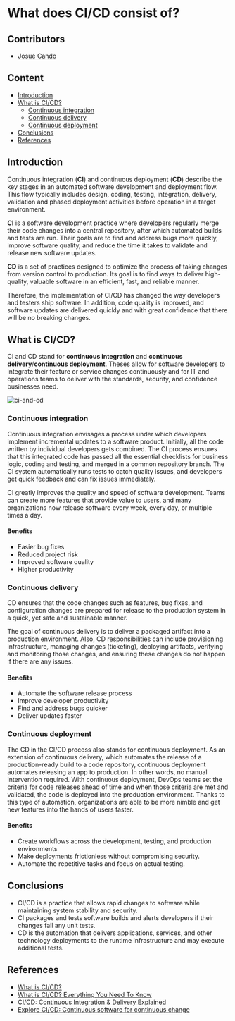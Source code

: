 # What does CI/CD consist of?

## Contributors

- [Josué Cando](https://github.com/JosueOb)

## Content

- [Introduction](#introduction)
- [What is CI/CD?](#what-is-cicd)
    - [Continuous integration](#continuous-integration)
    - [Continuous delivery](#continuous-delivery)
    - [Continuous deployment](#continuous-deployment)
- [Conclusions](#conclusions)
- [References](#references)

## Introduction

Continuous integration (**CI**) and continuous deployment (**CD**) describe the key stages in an automated software
development and deployment flow. This flow typically includes design, coding, testing, integration, delivery, validation
and phased deployment activities before operation in a target environment.

**CI** is a software development practice where developers regularly merge their code changes into a central repository,
after which automated builds and tests are run. Their goals are to find and address bugs more quickly, improve software
quality, and reduce the time it takes to validate and release new software updates.

**CD** is a set of practices designed to optimize the process of taking changes from version control to
production. Its goal is to find ways to deliver high-quality, valuable software in an efficient, fast, and reliable
manner.

Therefore, the implementation of CI/CD has changed the way developers and testers ship software. In addition, code
quality is improved, and software updates are delivered quickly and with great confidence that there will be no breaking
changes.

## What is CI/CD?

CI and CD stand for **continuous integration** and **continuous delivery**/**continuous deployment**. Theses allow for
software developers to integrate their feature or service changes continuously and for IT and operations teams to
deliver with the standards, security, and confidence businesses need.

![ci-and-cd](https://assets.website-files.com/5feac9d1cc32ae279e536778/602a3b4cf516c0a3ba5ee3b5_continuous%20integration%20delivery%20deployment.jpeg)

### Continuous integration

Continuous integration envisages a process under which developers implement incremental updates to a software product.
Initially, all the code written by individual developers gets combined. The CI process ensures that this integrated code
has passed all the essential checklists for business logic, coding and testing, and merged in a common repository
branch. The CI system automatically runs tests to catch quality issues, and developers get quick feedback and can fix
issues immediately.

CI greatly improves the quality and speed of software development. Teams can create more features that provide value to
users, and many organizations now release software every week, every day, or multiple times a day.

#### Benefits

* Easier bug fixes
* Reduced project risk
* Improved software quality
* Higher productivity

### Continuous delivery

CD ensures that the code changes such as features, bug fixes, and configuration changes are prepared for release to the
production system in a quick, yet safe and sustainable manner.

The goal of continuous delivery is to deliver a packaged artifact into a production environment. Also, CD
responsibilities can include provisioning infrastructure, managing changes (ticketing), deploying artifacts, verifying
and monitoring those changes, and ensuring these changes do not happen if there are any issues.

#### Benefits

* Automate the software release process
* Improve developer productivity
* Find and address bugs quicker
* Deliver updates faster

### Continuous deployment

The CD in the CI/CD process also stands for continuous deployment. As an extension of continuous delivery, which
automates the release of a production-ready build to a code repository, continuous deployment automates releasing an app
to production. In other words, no manual intervention required. With continuous deployment, DevOps teams set the
criteria for code releases ahead of time and when those criteria are met and validated, the code is deployed into the
production environment. Thanks to this type of automation, organizations are able to be more nimble and get new features
into the hands of users faster.

#### Benefits

* Create workflows across the development, testing, and production environments
* Make deployments frictionless without compromising security.
* Automate the repetitive tasks and focus on actual testing.

## Conclusions

* CI/CD is a practice that allows rapid changes to software while maintaining system stability and security.
* CI packages and tests software builds and alerts developers if their changes fail any unit tests.
* CD is the automation that delivers applications, services, and other technology deployments to the runtime
  infrastructure and may execute additional tests.

## References

* [What is CI/CD?](https://www.redhat.com/en/topics/devops/what-is-ci-cd#continuous-delivery)
* [What is CI/CD? Everything You Need To Know](https://harness.io/blog/what-is-ci-cd)
* [CI/CD: Continuous Integration & Delivery Explained](https://semaphoreci.com/cicd)
* [Explore CI/CD: Continuous software for continuous change](https://www.ericsson.com/en/ci-cd?gclid=Cj0KCQjwgO2XBhCaARIsANrW2X2i4XzGuAfwKOcaaA5Fuh8IX0UlaR5DXANmB3KAzAOLOa_38Tpw73waAtjMEALw_wcB&gclsrc=aw.ds)